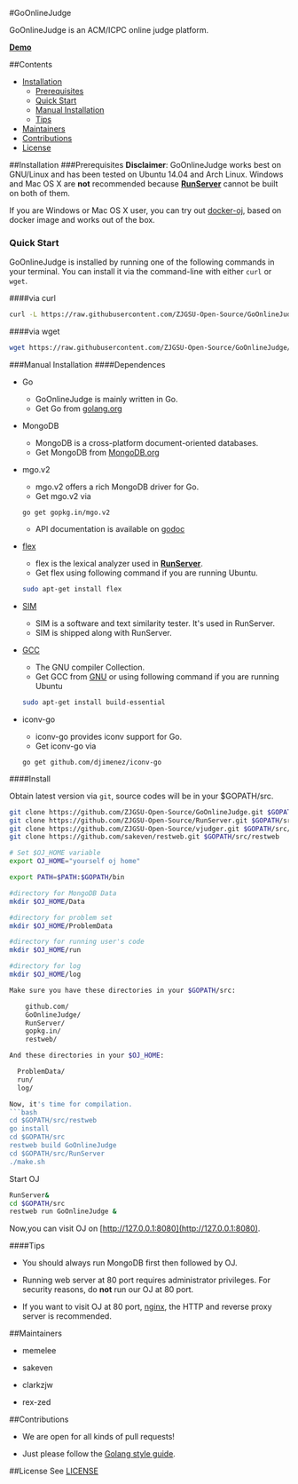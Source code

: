 #GoOnlineJudge

GoOnlineJudge is an ACM/ICPC online judge platform.

[**Demo**](http://acm.zjgsu.edu.cn)

##Contents
+ [Installation](https://github.com/ZJGSU-Open-Source/GoOnlineJudge#installation)
	+ [Prerequisites](https://github.com/ZJGSU-Open-Source/GoOnlineJudge#prerequisites)
	+ [Quick Start](https://github.com/ZJGSU-Open-Source/GoOnlineJudge#quick-start)
	+ [Manual Installation](https://github.com/ZJGSU-Open-Source/GoOnlineJudge#manual-installation)
	+ [Tips](https://github.com/ZJGSU-Open-Source/GoOnlineJudge#tips)
+ [Maintainers](https://github.com/ZJGSU-Open-Source/GoOnlineJudge#maintainers)
+ [Contributions](https://github.com/ZJGSU-Open-Source/GoOnlineJudge#contributions)
+ [License](https://github.com/ZJGSU-Open-Source/GoOnlineJudge#license)

##Installation
###Prerequisites
**Disclaimer**:
GoOnlineJudge works best on GNU/Linux and has been tested on Ubuntu 14.04 and Arch Linux. Windows and Mac OS X are **not** recommended because [**RunServer**](https://github.com/ZJGSU-Open-Source/RunServer) cannot be built on both of them. 

If you are Windows or Mac OS X user, you can try out [docker-oj](https://github.com/ZJGSU-Open-Source/docker-oj), based on docker image and works out of the box.

### Quick Start
GoOnlineJudge is installed by running one of the following commands in your terminal. You can install it via the command-line with either `curl` or `wget`.

####via curl
```bash
curl -L https://raw.githubusercontent.com/ZJGSU-Open-Source/GoOnlineJudge/master/install.sh | sh
```

####via wget
```bash
wget https://raw.githubusercontent.com/ZJGSU-Open-Source/GoOnlineJudge/master/install.sh | sh
```

###Manual Installation
####Dependences
+ Go
  + GoOnlineJudge is mainly written in Go. 
  + Get Go from [golang.org](http://golang.org)

+ MongoDB
  + MongoDB is a cross-platform document-oriented databases.
  + Get MongoDB from [MongoDB.org](https://www.mongodb.org/)

+ mgo.v2
  + mgo.v2 offers a rich MongoDB driver for Go.
  + Get mgo.v2 via
  ```
  go get gopkg.in/mgo.v2
  ```
  + API documentation is available on [godoc](http://godoc.org/gopkg.in/mgo.v2)

+ [flex](http://flex.sourceforge.net/)
  + flex is the lexical analyzer used in [**RunServer**](https://github.com/ZJGSU-Open-Source/RunServer).
  + Get flex using following command if you are running Ubuntu.
  ```bash
  sudo apt-get install flex
  ```

+ [SIM](http://www.dickgrune.com/Programs/similarity_tester/)
  + SIM is a software and text similarity tester. It's used in RunServer.
  + SIM is shipped along with RunServer.

+ [GCC](https://gcc.gnu.org/)
  + The GNU compiler Collection.
  + Get GCC from [GNU](https://gcc.gnu.org) or using following command if you are running Ubuntu
  ```bash
  sudo apt-get install build-essential
  ``` 

+ iconv-go
  + iconv-go provides iconv support for Go.
  + Get iconv-go via
  ```
  go get github.com/djimenez/iconv-go
  ```

####Install

Obtain latest version via `git`, source codes will be in your $GOPATH/src. 
```bash
git clone https://github.com/ZJGSU-Open-Source/GoOnlineJudge.git $GOPATH/src/GoOnlineJudge
git clone https://github.com/ZJGSU-Open-Source/RunServer.git $GOPATH/src/RunServer
git clone https://github.com/ZJGSU-Open-Source/vjudger.git $GOPATH/src/vjudger
git clone https://github.com/sakeven/restweb.git $GOPATH/src/restweb
```

```bash
# Set $OJ_HOME variable
export OJ_HOME="yourself oj home"

export PATH=$PATH:$GOPATH/bin

#directory for MongoDB Data
mkdir $OJ_HOME/Data

#directory for problem set
mkdir $OJ_HOME/ProblemData

#directory for running user's code
mkdir $OJ_HOME/run

#directory for log
mkdir $OJ_HOME/log

Make sure you have these directories in your $GOPATH/src:

	github.com/
	GoOnlineJudge/
	RunServer/
	gopkg.in/
	restweb/

And these directories in your $OJ_HOME:

  ProblemData/
  run/
  log/

Now, it's time for compilation.
```bash
cd $GOPATH/src/restweb
go install
cd $GOPATH/src
restweb build GoOnlineJudge
cd $GOPATH/src/RunServer
./make.sh
```

Start OJ
```bash
RunServer&
cd $GOPATH/src
restweb run GoOnlineJudge &
```
Now,you can visit OJ on [http://127.0.0.1:8080](http://127.0.0.1:8080).

####Tips

+ You should always run MongoDB first then followed by OJ.

+ Running web server at 80 port requires administrator privileges. For security reasons, do **not** run our OJ at 80 port.

+ If you want to visit OJ at 80 port, [nginx](http://nginx.org), the HTTP and reverse proxy server is recommended.

##Maintainers
+ memelee

+ sakeven

+ clarkzjw

+ rex-zed

##Contributions
+ We are open for all kinds of pull requests!

+ Just please follow the [Golang style guide](./docs/Golang_Style_Guide.md).

##License
See [LICENSE](LICENSE)
